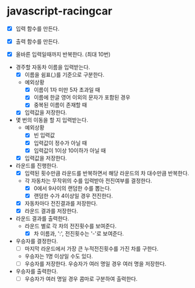 # javascript-racingcar

- [x] 입력 함수를 만든다.

- [x] 출력 함수를 만든다.

- [x] 올바른 입력일때까지 반복한다. (최대 10번)

- 경주할 자동차 이름을 입력받는다.
  - [x] 이름을 쉼표(,)를 기준으로 구분한다.
  
  - 예외상황
    - [x] 이름이 1자 미만 5자 초과일 때
    - [x] 이름에 한글 영어 이외의 문자가 포함된 경우
    - [x] 중복된 이름이 존재할 때

  - [x] 입력값을 저장한다.

- 몇 번의 이동을 할 지 입력받는다.
  - 예외상황
    - [x] 빈 입력값
    - [x] 입력값이 정수가 아닐 때
    - [x] 입력값이 1이상 10이하가 아닐 때

  - [x] 입력값을 저장한다.

- 라운드를 진행한다.
  - [x] 입력된 횟수만큼 라운드를 반복하면서 해당 라운드의 차 대수만큼 반복한다.
  - 각 자동차는 무작위의 수를 입력받아 전진여부를 결정한다.
    - [x] 0에서 9사이의 랜덤한 수를 뽑는다.
    - [x] 랜덤한 수가 4이상일 경우 전진한다.
  
  - [x] 자동차마다 전진결과를 저장한다.
  - [x] 라운드 결과를 저장한다.

- 라운드 결과를 출력한다.
  - 라운드 별로 각 차의 전진횟수를 보여준다.
    - [x] 차 이름과, ':', 전진횟수는 '-'로 보여준다.

- 우승자를 결정한다.
  - [ ] 마지막 라운드에서 가장 큰 누적전진횟수를 가진 차를 구한다.
  - 우승자는 1명 이상일 수도 있다.
  - [ ] 우승자를 저장한다. 우승자가 여러 명일 경우 여러 명을 저장한다.
  
- 우승자를 출력한다.
  - [ ] 우승자가 여러 명일 경우 콤마로 구분하여 출력한다.
